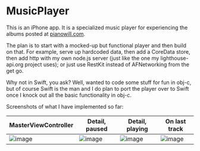 # MusicPlayer

This is an iPhone app.  It is a specialized music player for experiencing the albums posted at [pianowill.com](pianowill.com).

The plan is to start with a mocked-up but functional player and then build on that.  For example, serve up hardcoded data, then add a CoreData store, then add http with my own node.js server (just like the one my lighthouse-api.org project uses); or just use RestKit instead of AFNetworking from the get go.

Why not in Swift, you ask?  Well, wanted to code some stuff for fun in obj-c, but of course Swift is the man and I do plan to port the player over to Swift once I knock out all the basic functionality in obj-c.

Screenshots of what I have implemented so far:

|MasterViewController|Detail, paused|Detail, playing|On last track|
|---|---|---|---|
|![image](https://cloud.githubusercontent.com/assets/4765449/11490289/74a0f258-9794-11e5-8046-0a111f5167b5.png)|![image](https://cloud.githubusercontent.com/assets/4765449/11524486/6fb95d80-9888-11e5-9233-ca3659b40c08.png)|![image](https://cloud.githubusercontent.com/assets/4765449/11524487/6fba72a6-9888-11e5-8f20-43e5d9154aff.png)|![image](https://cloud.githubusercontent.com/assets/4765449/11524488/6fbb4a46-9888-11e5-88ae-c72bf4f1c00b.png)|
